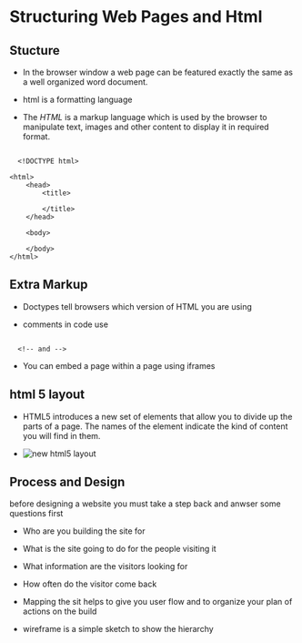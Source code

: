 # Structuring Web Pages and Html
## Stucture
- In the browser window a web page can be featured exactly the same as a well organized word document.

- html is a formatting language

- The *HTML* is a markup language which is used by the browser to manipulate text, images and other content to display it in required format.

```

  <!DOCTYPE html> 
  
<html> 
    <head> 
        <title> 
              
        </title> 
    </head> 
      
    <body> 
          
    </body> 
</html> 

```
## Extra Markup

- Doctypes tell browsers which version of HTML you are using

- comments in code use
```

  <!-- and -->

```
- You can embed a page within a page using iframes

## html 5 layout
- HTML5 introduces a new set of elements that allow you to divide up the parts of a page. The names of the element indicate the kind of content you will find in them.  

- ![new html5 layout](https://www.google.com/url?sa=i&url=https%3A%2F%2Fstuyhsdesign.wordpress.com%2Fhtml5%2F&psig=AOvVaw3dRt0914ZyDY0ZGVoHIT7-&ust=1587051123526000&source=images&cd=vfe&ved=0CAIQjRxqFwoTCJjjg6fg6ugCFQAAAAAdAAAAABAD)

## Process and Design

before designing a website you must take a step back and anwser some questions first

- Who are you building the site for

- What is the site going to do for the people visiting it

- What information are the visitors looking for

- How often do the visitor come back

- Mapping the sit helps to give you user flow and to organize your plan of actions on the build

- wireframe is a simple sketch to show the hierarchy
